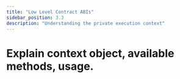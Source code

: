 ```yaml
---
title: "Low Level Contract ABIs"
sidebar_position: 3.3 
description: "Understanding the private execution context"
---
```


# Explain context object, available methods, usage.
